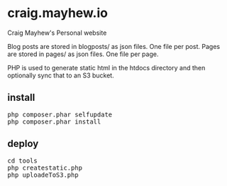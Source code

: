 # craig.mayhew.io

Craig Mayhew's Personal website

Blog posts are stored in blogposts/ as json files. One file per post.
Pages are stored in pages/ as json files. One file per page.

PHP is used to generate static html in the htdocs directory and then optionally sync that to an S3 bucket.

## install

<pre>
php composer.phar selfupdate
php composer.phar install
</pre>

## deploy

<pre>
cd tools
php createstatic.php
php uploadeToS3.php
</pre>
